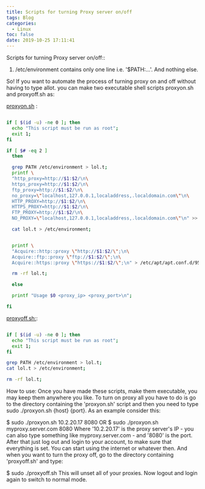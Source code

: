 ```yaml
---
title: Scripts for turning Proxy server on/off
tags: Blog
categories:
  - Linux
toc: false
date: 2019-10-25 17:11:41
---
```


Scripts for turning Proxy server on/off::

1) /etc/environment contains only one line i.e. '$PATH:...'. And nothing else.

So! If you want to automate the process of turning proxy on and off without having to type allot. you can make two executable shell scripts proxyon.sh and proxyoff.sh as:

[proxyon.sh](http://gofile.me/3BPQ1/ZnpvWGA3E) :  

```bash

if [ $(id -u) -ne 0 ]; then
  echo "This script must be run as root";
  exit 1;
fi

if [ $# -eq 2 ]
  then

  grep PATH /etc/environment > lol.t;
  printf \
  "http_proxy=http://$1:$2/\n\
  https_proxy=http://$1:$2/\n\
  ftp_proxy=http://$1:$2/\n\
  no_proxy=\"localhost,127.0.0.1,localaddress,.localdomain.com\"\n\
  HTTP_PROXY=http://$1:$2/\n\
  HTTPS_PROXY=http://$1:$2/\n\
  FTP_PROXY=http://$1:$2/\n\
  NO_PROXY=\"localhost,127.0.0.1,localaddress,.localdomain.com\"\n" >> lol.t;

  cat lol.t > /etc/environment;


  printf \
  "Acquire::http::proxy \"http://$1:$2/\";\n\
  Acquire::ftp::proxy \"ftp://$1:$2/\";\n\
  Acquire::https::proxy \"https://$1:$2/\";\n" > /etc/apt/apt.conf.d/95proxies;

  rm -rf lol.t;

  else

  printf "Usage $0 <proxy_ip> <proxy_port>\n";

fi


```

[proxyoff.sh:](http://gofile.me/3BPQ1/zkocVRb1s):

```bash

if [ $(id -u) -ne 0 ]; then
  echo "This script must be run as root";
  exit 1;
fi

grep PATH /etc/environment > lol.t;
cat lol.t > /etc/environment;

rm -rf lol.t;

```

How to use: Once you have made these scripts, make them executable, you may keep them anywhere you like. To turn on proxy all you have to do is go to the directory containing the 'proxyon.sh' script and then you need to type sudo ./proxyon.sh {host} {port}. As an example consider this:

 $ sudo ./proxyon.sh 10.2.20.17 8080
 OR
 $ sudo ./proxyon.sh myproxy.server.com 8080
Where '10.2.20.17' is the proxy server's IP - you can also type something like myproxy.server.com - and '8080' is the port. After that just log out and login to your account, to make sure that everything is set. You can start using the internet or whatever then. And when you want to turn the proxy off, go to the directory containing 'proxyoff.sh' and type:

 $ sudo ./proxyoff.sh
This will unset all of your proxies. Now logout and login again to switch to normal mode.